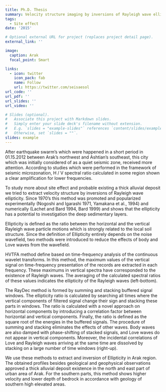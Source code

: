 ```yaml
---
title: Ph.D. Thesis
summary: Velocity structure imaging by inversions of Rayleigh wave ellipticity
tags:
  - Site effect
date: '2015'

# Optional external URL for project (replaces project detail page).
external_link: ''

image:
  caption: Arak
  focal_point: Smart

links:
  - icon: twitter
    icon_pack: fab
    name: Follow
    url: https://twitter.com/seisaesol
url_code: ''
url_pdf: ''
url_slides: ''
url_video: ''

# Slides (optional).
#   Associate this project with Markdown slides.
#   Simply enter your slide deck's filename without extension.
#   E.g. `slides = "example-slides"` references `content/slides/example-slides.md`.
#   Otherwise, set `slides = ""`.
slides: example
---
```

After earthquake swarm’s which were happened in a short period in 01.15.2012 between Arak’s northwest and Ashtian’s southeast, this city which was initially considered of as a quiet seismic zone, received more attention. According to studies which were performed in the framework of seismic microzonation, H / V spectral ratio calculated in some region shown a clear amplification for lower frequencies.

To study more about site effect and probable existing a thick alluvial deposit we tried to extract velocity structure by inversions of Rayleigh wave ellipticity. Since 1970’s this method was promoted and popularized experimentally (Nogoshi and Igarashi 1971, Yamakana et al., 1994) and numerically  (Lachet and Bard 1994, Bard 1999) and shows that the ellipticity has a potential to investigation the deep sedimentary layers.

Ellipticity is defined as the ratio between the horizontal and the vertical Rayleigh wave particle motions which is strongly related to the local soil structure. Since the definition of Ellipticity entirely depends on the noise wavefield, two methods were introduced to reduce the effects of body and Love waves from the wavefield. 

HVTFA method define based on time-frequency analysis of the continuous wavelet transforms. In this method, the maximum values of the vertical signal on time-frequency presentation of the records are extracted in each frequency. These maximums in vertical spectra have corresponded to the existence of Rayleigh waves. The averaging of the calculated spectral ratios of these values indicates the ellipticity of the Rayleigh waves (left-bottom). 

The RayDec method is formed by summing and stacking buffered signal windows. The ellipticity ratio is calculated by searching all times where the vertical components of filtered signal change their sign and stacking these parts in windows. The ratio is calculated with a novel approach on horizontal components by introducing a correlation factor between horizontal and vertical components. Finally, the ratio is defined as the square root of the energies in the buffered signals.
The procedure of summing and stacking eliminates the effects of other waves. Body waves are also damped with phase-shifting of stacked signals, and Love waves do not appear in vertical components. Moreover, the incidental correlations of Love and Rayleigh waves arriving at the same time are dissolved by stacking on a large number of time windows (right-up).

We use these methods to extract and inversion of Ellipticity in Arak region. The obtained profiles besides geological and geophysical observations approved a thick alluvial deposit existence in the north and east part of urban area of Arak. For the southern parts, this method shows higher velocity and lower depth of bedrock in accordance with geology of southern high elevated areas.

